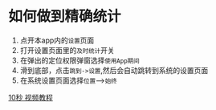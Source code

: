 # 如何做到精确统计

1. 点开本app内的`设置`页面
2. 打开设置页面里的`及时统计`开关
3. 在弹出的定位权限弹窗选择`使用App期间`
4. 滑到底部，点击`跳到->设置`,然后会自动跳转到系统的设置页面
5. 在系统设置页面选择`位置`-->`始终`


[10秒 视频教程](https://www.bilibili.com/video/BV1cr4y127Jj?share_source=copy_web)
